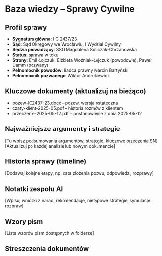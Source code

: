 # Baza wiedzy – Sprawy Cywilne

## Profil sprawy
- **Sygnatura główna**: I C 2437/23
- **Sąd**: Sąd Okręgowy we Wrocławiu, I Wydział Cywilny
- **Sędzia prowadzący**: SSO Magdalena Sobczak-Chrzanowska
- **Status**: sprawa w toku
- **Strony**: Emil Łojczuk, Elżbieta Woźniak-Łojczuk (powodowie), Paweł Damm (pozwany)
- **Pełnomocnik powodów**: Radca prawny Marcin Bartyński
- **Pełnomocnik pozwanego**: Wiktor Andrukiewicz

## Kluczowe dokumenty (aktualizuj na bieżąco)
- pozew-IC2437-23.docx – pozew, wersja ostateczna
- czaty-klient-2025-05.pdf – historia rozmów z klientem
- orzeczenie-2025-05-12.pdf – postanowienie z dnia 2025-05-12

## Najważniejsze argumenty i strategie
[Tu wpisz podsumowania argumentów, strategie, kluczowe orzeczenia SN]
[Aktualizuj po każdej analizie lub nowym dokumencie]

## Historia sprawy (timeline)
[Dodawaj kolejne etapy, np. data złożenia pozwu, odpowiedzi, rozprawy]

## Notatki zespołu AI
[Wpisuj wnioski z narad, rekomendacje, nietypowe strategie, symulacje rozpraw]

## Wzory pism
[Lista wzorów pism dostępnych w folderze]

## Streszczenia dokumentów
<!-- Tutaj będą automatycznie dodawane streszczenia przez GitHub Actions -->
